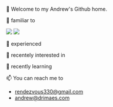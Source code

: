 👋 Welcome to my Andrew's Github home.

🤖 familiar to


  <img src="https://img.shields.io/badge/python-3776AB?style=plastic&logo=python&logoColor=white"/> <img src="https://img.shields.io/badge/flask-000000?style=plastic&logo=flask&logoColor=white"/>


👀 experienced

👀 recentely interested in

🌱 recently learning

📫 You can reach me to
  - rendezvous330@gmail.com
  - andrew@drimaes.com

<!---
AndrewKim330/AndrewKim330 is a ✨ special ✨ repository because its `README.md` (this file) appears on your GitHub profile.
You can click the Preview link to take a look at your changes.
--->
